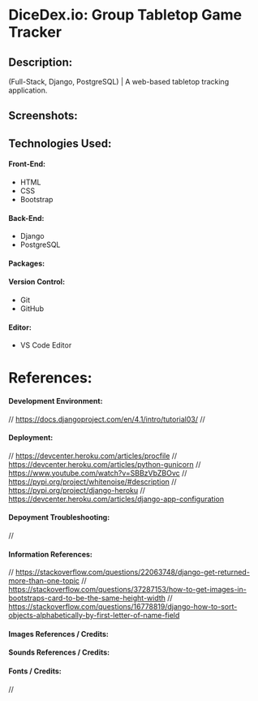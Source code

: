# DiceDex.io: Group Tabletop Game Tracker

## Description:
(Full-Stack, Django, PostgreSQL) | A web-based tabletop tracking application.

## Screenshots:
<!-- ![Screenshot](/01.png) -->

## Technologies Used:
#### Front-End:
- HTML
- CSS
- Bootstrap
#### Back-End:
- Django
- PostgreSQL
#### Packages:

#### Version Control:
- Git
- GitHub
#### Editor:
- VS Code Editor
# References:
#### Development Environment:
// https://docs.djangoproject.com/en/4.1/intro/tutorial03/
// 
#### Deployment:
// https://devcenter.heroku.com/articles/procfile
// https://devcenter.heroku.com/articles/python-gunicorn
// https://www.youtube.com/watch?v=SBBzVbZBOvc
// https://pypi.org/project/whitenoise/#description
// https://pypi.org/project/django-heroku
// https://devcenter.heroku.com/articles/django-app-configuration
#### Depoyment Troubleshooting:
//
#### Information References:
// https://stackoverflow.com/questions/22063748/django-get-returned-more-than-one-topic
// https://stackoverflow.com/questions/37287153/how-to-get-images-in-bootstraps-card-to-be-the-same-height-width
// https://stackoverflow.com/questions/16778819/django-how-to-sort-objects-alphabetically-by-first-letter-of-name-field
#### Images References / Credits:
#### Sounds References / Credits:
#### Fonts / Credits:
// 
